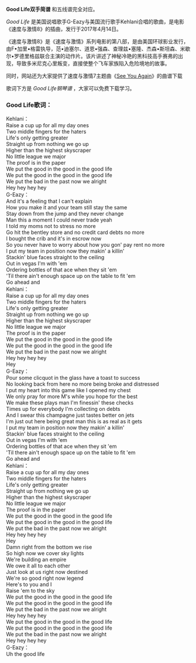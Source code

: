 

**Good Life双手简谱** 和五线谱完全对应。

_Good Life_ 是美国说唱歌手G-Eazy与美国流行歌手Kehlani合唱的歌曲，是电影《速度与激情8》的插曲，发行于2017年4月14日。

《速度与激情8》是《速度与激情》系列电影的第八部，是由美国环球影业发行，由F•加里•格雷执导，范•迪塞尔、道恩•强森、查理兹•塞隆、杰森•斯坦森、米歇尔•罗德里格兹联合主演的动作片。该片讲述了神秘冷艳的黑科技高手赛弗的出现，导致多米尼克心里叛变，直接使整个飞车家族陷入危险境地的故事。

同时，网站还为大家提供了速度与激情7主题曲《[See You Again](Music-5894-See-You-Again-速度与激情7主题曲.html
"See You Again")》的曲谱下载

歌词下方是 _Good Life钢琴谱_ ，大家可以免费下载学习。

### Good Life歌词：

Kehlani：  
Raise a cup up for all my day ones  
Two middle fingers for the haters  
Life's only getting greater  
Straight up from nothing we go up  
Higher than the highest skyscraper  
No little league we major  
The proof is in the paper  
We put the good in the good in the good life  
We put the good in the good in the good life  
We put the bad in the past now we alright  
Hey hey hey hey  
G-Eazy：  
And it's a feeling that I can't explain  
How you make it and your team still stay the same  
Stay down from the jump and they never change  
Man this a moment I could never trade yeah  
I told my moms not to stress no more  
Go hit the bentley store and no credit card debts no more  
I bought the crib and it's in escrow now  
So you never have to worry about how you gon' pay rent no more  
I put my team in position now they makin' a killin'  
Stackin' blue faces straight to the ceiling  
Out in vegas I'm with 'em  
Ordering bottles of that ace when they sit 'em  
'Til there ain't enough space up on the table to fit 'em  
Go ahead and  
Kehlani：  
Raise a cup up for all my day ones  
Two middle fingers for the haters  
Life's only getting greater  
Straight up from nothing we go up  
Higher than the highest skyscraper  
No little league we major  
The proof is in the paper  
We put the good in the good in the good life  
We put the good in the good in the good life  
We put the bad in the past now we alright  
Hey hey hey hey  
Hey  
G-Eazy：  
Pour some clicquot in the glass have a toast to success  
No looking back from here no more being broke and distressed  
I put my heart into this game like I opened my chest  
We only pray for more M's while you hope for the best  
We make these plays man I'm finessin' these checks  
Times up for everybody I'm collecting on debts  
And I swear this champagne just tastes better on jets  
I'm just out here being great man this is as real as it gets  
I put my team in position now they makin' a killin'  
Stackin' blue faces straight to the ceiling  
Out in vegas I'm with 'em  
Ordering bottles of that ace when they sit 'em  
'Til there ain't enough space up on the table to fit 'em  
Go ahead and  
Kehlani：  
Raise a cup up for all my day ones  
Two middle fingers for the haters  
Life's only getting greater  
Straight up from nothing we go up  
Higher than the highest skyscraper  
No little league we major  
The proof is in the paper  
We put the good in the good in the good life  
We put the good in the good in the good life  
We put the bad in the past now we alright  
Hey hey hey hey  
Hey  
Damn right from the bottom we rise  
So high now we cover sky lights  
We're building an empire  
We owe it all to each other  
Just look at us right now destined  
We're so good right now legend  
Here's to you and I  
Raise 'em to the sky  
We put the good in the good in the good life  
We put the good in the good in the good life  
We put the bad in the past now we alright  
Hey hey hey hey  
We put the good in the good in the good life  
We put the good in the good in the good life  
We put the bad in the past now we alright  
Hey hey hey hey  
G-Eazy：  
Uh the good life

